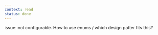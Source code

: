 ```yaml
---
context: read
status: done
---
```



issue: not configurable. How to use enums / which design patter fits this?
